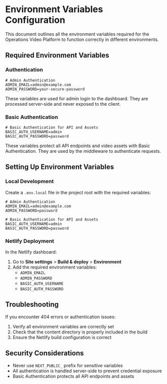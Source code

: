# Environment Variables Configuration

This document outlines all the environment variables required for the Operations Video Platform to function correctly in different environments.

## Required Environment Variables

### Authentication

```
# Admin Authentication
ADMIN_EMAIL=admin@example.com
ADMIN_PASSWORD=your-secure-password
```

These variables are used for admin login to the dashboard. They are processed server-side and never exposed to the client.

### Basic Authentication

```
# Basic Authentication for API and Assets
BASIC_AUTH_USERNAME=admin
BASIC_AUTH_PASSWORD=password
```

These variables protect all API endpoints and video assets with Basic Authentication. They are used by the middleware to authenticate requests.

## Setting Up Environment Variables

### Local Development

Create a `.env.local` file in the project root with the required variables:

```
# Admin Authentication
ADMIN_EMAIL=admin@example.com
ADMIN_PASSWORD=password

# Basic Authentication for API and Assets
BASIC_AUTH_USERNAME=admin
BASIC_AUTH_PASSWORD=password
```

### Netlify Deployment

In the Netlify dashboard:

1. Go to **Site settings** > **Build & deploy** > **Environment**
2. Add the required environment variables:
   - `ADMIN_EMAIL`
   - `ADMIN_PASSWORD`
   - `BASIC_AUTH_USERNAME`
   - `BASIC_AUTH_PASSWORD`

## Troubleshooting

If you encounter 404 errors or authentication issues:

1. Verify all environment variables are correctly set
2. Check that the content directory is properly included in the build
3. Ensure the Netlify build configuration is correct

## Security Considerations

- Never use `NEXT_PUBLIC_` prefix for sensitive variables
- All authentication is handled server-side to prevent credential exposure
- Basic Authentication protects all API endpoints and assets
